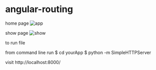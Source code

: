 # angular-routing

home page
![app](http://i.imgur.com/cF7HtvY.jpg)


show page
![show](http://i.imgur.com/yGPnQdY.png)

to run file

from command line run 
$ cd yourApp
$ python -m SimpleHTTPServer

visit http://localhost:8000/

